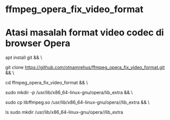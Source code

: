 # ffmpeg_opera_fix_video_format
# Atasi masalah format video codec di browser Opera 

apt install git && \

git clone https://github.com/otnamrehus/ffmpeg_opera_fix_video_format.git && \

cd ffmpeg_opera_fix_video_format && \

sudo mkdir -p /usr/lib/x86_64-linux-gnu/opera/lib_extra && \

sudo cp libffmpeg.so /usr/lib/x86_64-linux-gnu/opera//lib_extra && \

ls sudo mkdir /usr/lib/x86_64-linux-gnu/opera//lib_extra

